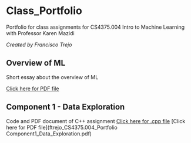 # Class_Portfolio
Portfolio for class assignments for CS4375.004 Intro to Machine Learning with Professor Karen Mazidi

*Created by Francisco Trejo*

## Overview of ML
Short essay about the overview of ML

[Click here for PDF file](ftrejo_CS4375.004_overview_of_ml.pdf)

## Component 1 - Data Exploration 
Code and PDF document of C++ assignment
[Click here for .cpp file]()
[Click here for PDF file](ftrejo_CS4375.004_Portfolio Component1_Data_Exploration.pdf)
